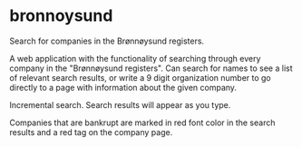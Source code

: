 # bronnoysund
Search for companies in the Brønnøysund registers.

A web application with the functionality of searching through every company in the "Brønnøysund registers". Can search for names
to see a list of relevant search results, or write a 9 digit organization number to go directly to a
page with information about the given company.

Incremental search. Search results will appear as you type.

Companies that are bankrupt are marked in red font color in the search results and a red tag on the company page.

